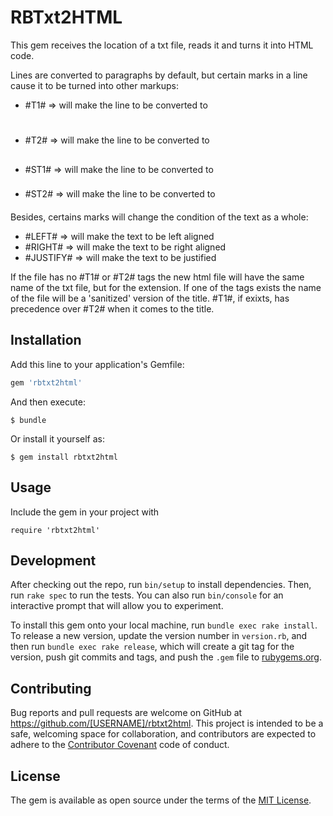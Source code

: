 # RBTxt2HTML

This gem receives the location of a txt file, reads it and turns it into HTML code.

Lines are converted to paragraphs by default, but certain marks in a line cause it to be turned into other markups:

* #T1#       => will make the line to be converted to <h1></h1>
* #T2#       => will make the line to be converted to <h2></h2>
* #ST1#      => will make the line to be converted to <h3></h3>
* #ST2#      => will make the line to be converted to <h4></h4>

Besides, certains marks will change the condition of the text as a whole:

* #LEFT#     => will make the text to be left aligned
* #RIGHT#    => will make the text to be right aligned
* #JUSTIFY#  => will make the text to be justified

If the file has no #T1# or #T2# tags the new html file will have the same name of the txt file, but for the extension. If one of the tags exists the name of the file will be a 'sanitized' version of the title. #T1#, if exixts, has precedence over #T2# when it comes to the title.

## Installation

Add this line to your application's Gemfile:

```ruby
gem 'rbtxt2html'
```

And then execute:

    $ bundle

Or install it yourself as:

    $ gem install rbtxt2html

## Usage

Include the gem in your project with

```
require 'rbtxt2html'
```

## Development

After checking out the repo, run `bin/setup` to install dependencies. Then, run `rake spec` to run the tests. You can also run `bin/console` for an interactive prompt that will allow you to experiment.

To install this gem onto your local machine, run `bundle exec rake install`. To release a new version, update the version number in `version.rb`, and then run `bundle exec rake release`, which will create a git tag for the version, push git commits and tags, and push the `.gem` file to [rubygems.org](https://rubygems.org).

## Contributing

Bug reports and pull requests are welcome on GitHub at https://github.com/[USERNAME]/rbtxt2html. This project is intended to be a safe, welcoming space for collaboration, and contributors are expected to adhere to the [Contributor Covenant](http://contributor-covenant.org) code of conduct.


## License

The gem is available as open source under the terms of the [MIT License](http://opensource.org/licenses/MIT).

